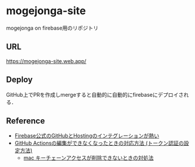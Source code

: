 # mogejonga-site
mogejonga on firebase用のリポジトリ

## URL
https://mogejonga-site.web.app/

## Deploy
GitHub上でPRを作成しmergeすると自動的に自動的にfirebaseにデプロイされる．

## Reference
- [Firebase公式のGitHubとHostingのインテグレーションが熱い](https://zenn.dev/watarukun/articles/8f3e318bacf97cabf879)
- [GitHub Actionsの編集ができなくなったときの対応方法 (トークン認証の設定方法)](https://qiita.com/kter/items/84f3ece9a41a2bec535f)
  - [mac キーチェーンアクセスが削除できないときの対処法](https://took.jp/mac-keychain/)